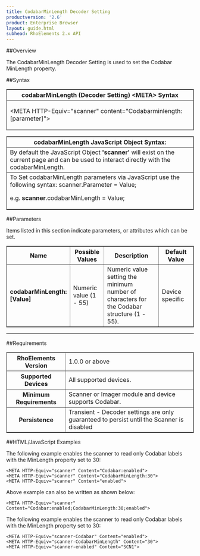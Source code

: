 ```yaml
---
title: CodabarMinLength Decoder Setting
productversion: '2.6'
product: Enterprise Browser
layout: guide.html
subhead: RhoElements 2.x API
---
```


##Overview

The CodabarMinLength Decoder Setting is used to set the Codabar MinLength property.

##Syntax

<table class="facelift" style="width:100%" border="1" padding="5px"> <tr><th class="tableHeading">codabarMinLength (Decoder Setting) &lt;META&gt; Syntax
</th></tr><tr><td class="clsSyntaxCells clsOddRow"><p>&lt;META HTTP-Equiv="scanner" content="Codabarminlength:[parameter]"&gt;</p></td></tr></table>
<table class="facelift" style="width:100%" border="1" padding="5px"> <tr><th class="tableHeading">codabarMinLength JavaScript Object Syntax:</th></tr><tr><td class="clsSyntaxCells clsOddRow">
By default the JavaScript Object <b>'scanner'</b> will exist on the current page and can be used to interact directly with the codabarMinLength.
</td></tr><tr><td class="clsSyntaxCells clsEvenRow">
To Set codabarMinLength parameters via JavaScript use the following syntax: scanner.Parameter = Value;
<P />e.g. <b>scanner</b>.codabarMinLength = Value;
</td></tr></table>


##Parameters


Items listed in this section indicate parameters, or attributes which can be set.
<table class="facelift" style="width:100%" border="1" padding="5px"> <col width="20%" /><col width="20%" /><col width="38%" /><col width="22%" /><tr><th class="tableHeading">Name</th><th class="tableHeading">Possible Values</th><th class="tableHeading">Description</th><th class="tableHeading">Default Value</th></tr><tr><td class="clsSyntaxCells clsOddRow"><b>codabarMinLength:[Value]
</b></td><td class="clsSyntaxCells clsOddRow">Numeric value (1 - 55)</td><td class="clsSyntaxCells clsOddRow">Numeric value setting the minimum number of characters for the Codabar structure (1 - 55).</td><td class="clsSyntaxCells clsOddRow">Device specific</td></tr></table>
<table class="facelift" style="width:100%" border="1" padding="5px"> <col width="78%" /><col width="8%" /><col width="1%" /><col width="5%" /><col width="1%" /><col width="5%" /><col width="2%" /></table>





##Requirements

<table class="facelift" style="width:100%" border="1" padding="5px"> <tr><th class="tableHeading">RhoElements Version</th><td class="clsSyntaxCell clsEvenRow">1.0.0 or above
</td></tr><tr><th class="tableHeading">Supported Devices</th><td class="clsSyntaxCell clsOddRow">All supported devices.</td></tr><tr><th class="tableHeading">Minimum Requirements</th><td class="clsSyntaxCell clsOddRow">Scanner or Imager module and device supports Codabar.</td></tr><tr><th class="tableHeading">Persistence</th><td class="clsSyntaxCell clsEvenRow">Transient - Decoder settings are only guaranteed to persist until the Scanner is disabled</td></tr></table>


##HTML/JavaScript Examples

The following example enables the scanner to read only Codabar labels with the MinLength property set to 30:

	<META HTTP-Equiv="scanner" Content="Codabar:enabled">
	<META HTTP-Equiv="scanner" Content="CodabarMinLength:30">
	<META HTTP-Equiv="scanner" Content="enabled">
	
Above example can also be written as shown below:

	<META HTTP-Equiv="scanner" Content="Codabar:enabled;CodabarMinLength:30;enabled">
	
The following example enables the scanner to read only Codabar labels with the MinLength property set to 30:

	<META HTTP-Equiv="scanner-Codabar" Content="enabled">
	<META HTTP-Equiv="scanner-CodabarMinLength" Content="30">
	<META HTTP-Equiv="scanner-enabled" Content="SCN1">
	





